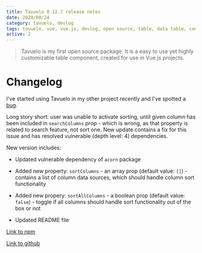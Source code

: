 ```yaml
---
title: Tavuelo 0.12.7 release notes
date: 2020/08/24
category: tavuelo, devlog
tags: tavuelo, vue, vue.js, devlog, open source, table, data table, component, javascript, js, programming, release notes, changelog
active: 2
---
```


> Tavuelo is my first open source package. It is a easy to use yet highly customizable table component, created for use in Vue.js projects.

# Changelog

I've started using Tavuelo in my other project recently and I've spotted a [bug](https://github.com/lukaszkups/tavuelo/issues/26).

Long story short: user was unable to activate sorting, until given column has been included in `searchColumns` prop - which is wrong, as that property is related to search feature, not sort one. New update contains a fix for this issue and has resolved vulnerable (depth level: 4) dependencies.

New version includes:

- Updated vulnerable dependency of `acorn` package

- Added new property: `sortColumns` - an array prop (default value: `[]`) - contains a list of column data sources, which should handle column sort functionality

- Added new propery: `sortAllColumns` - a boolean prop (default value: `false`) - toggle if all columns should handle sort functionality out of the box or not

- Updated README file

[Link to npm](https://www.npmjs.com/package/tavuelo)

[Link to github](https://github.com/lukaszkups/tavuelo)
